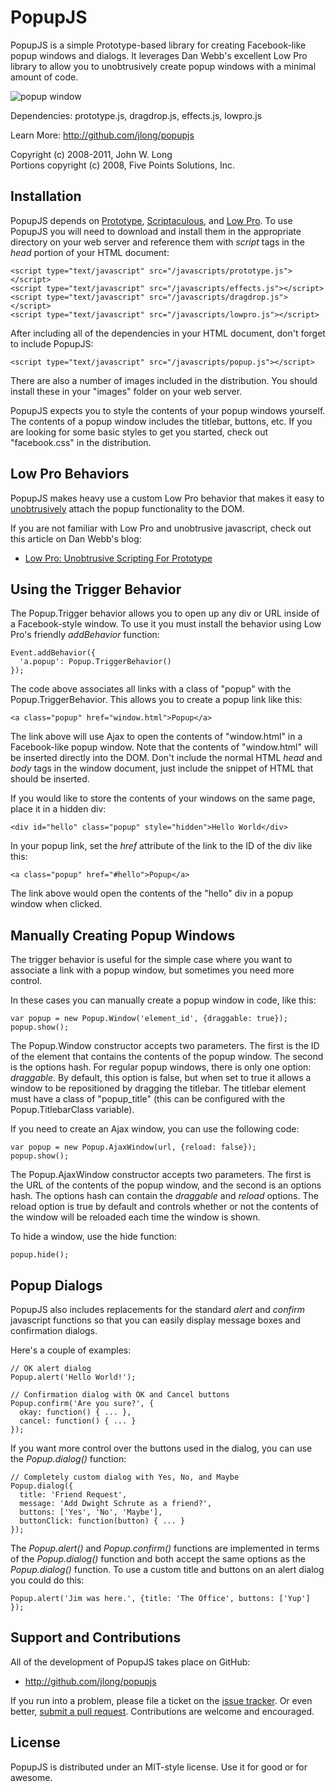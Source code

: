 PopupJS
=======

PopupJS is a simple Prototype-based library for creating Facebook-like popup
windows and dialogs. It leverages Dan Webb's excellent Low Pro library to
allow you to unobtrusively create popup windows with a minimal amount of code.

<img src="/downloads/jlong/popupjs/popup.png" alt="popup window" />

Dependencies: prototype.js, dragdrop.js, effects.js, lowpro.js

Learn More: <http://github.com/jlong/popupjs>

Copyright (c) 2008-2011, John W. Long  
Portions copyright (c) 2008, Five Points Solutions, Inc.


Installation
------------------------------------------------------------------------------

PopupJS depends on [Prototype][1], [Scriptaculous][2], and [Low Pro][3]. To
use PopupJS you will need to download and install them in the appropriate
directory on your web server and reference them with _script_ tags in the
_head_ portion of your HTML document:

    <script type="text/javascript" src="/javascripts/prototype.js"></script>
    <script type="text/javascript" src="/javascripts/effects.js"></script>
    <script type="text/javascript" src="/javascripts/dragdrop.js"></script> 
    <script type="text/javascript" src="/javascripts/lowpro.js"></script>

After including all of the dependencies in your HTML document, don't forget to
include PopupJS:

    <script type="text/javascript" src="/javascripts/popup.js"></script>

There are also a number of images included in the distribution. You should
install these in your "images" folder on your web server.

PopupJS expects you to style the contents of your popup windows yourself. The
contents of a popup window includes the titlebar, buttons, etc. If you are
looking for some basic styles to get you started, check out "facebook.css" in
the distribution.


Low Pro Behaviors
------------------------------------------------------------------------------

PopupJS makes heavy use a custom Low Pro behavior that makes it easy to
[unobtrusively][4] attach the popup functionality to the DOM. 

If you are not familiar with Low Pro and unobtrusive javascript, check out
this article on Dan Webb's blog:

* [Low Pro: Unobtrusive Scripting For Prototype][5]


Using the Trigger Behavior
------------------------------------------------------------------------------

The Popup.Trigger behavior allows you to open up any div or URL inside of a
Facebook-style window. To use it you must install the behavior using
Low Pro's friendly _addBehavior_ function:

    Event.addBehavior({
      'a.popup': Popup.TriggerBehavior()
    });

The code above associates all links with a class of "popup" with the
Popup.TriggerBehavior. This allows you to create a popup link like this:

    <a class="popup" href="window.html">Popup</a>

The link above will use Ajax to open the contents of "window.html" in a
Facebook-like popup window. Note that the contents of "window.html" will be
inserted directly into the DOM. Don't include the normal HTML _head_ and
_body_ tags in the window document, just include the snippet of HTML that
should be inserted.

If you would like to store the contents of your windows on the same page,
place it in a hidden div:

    <div id="hello" class="popup" style="hidden">Hello World</div>

In your popup link, set the _href_ attribute of the link to the ID of the div
like this:

    <a class="popup" href="#hello">Popup</a>

The link above would open the contents of the "hello" div in a popup window
when clicked.


Manually Creating Popup Windows
------------------------------------------------------------------------------

The trigger behavior is useful for the simple case where you want to associate
a link with a popup window, but sometimes you need more control.

In these cases you can manually create a popup window in code, like this:

    var popup = new Popup.Window('element_id', {draggable: true});
    popup.show();

The Popup.Window constructor accepts two parameters. The first is the ID of the
element that contains the contents of the popup window. The second is the
options hash. For regular popup windows, there is only one option:
_draggable_. By default, this option is false, but when set to true it allows
a window to be repositioned by dragging the titlebar. The titlebar element
must have a class of "popup_title" (this can be configured with the
Popup.TitlebarClass variable).

If you need to create an Ajax window, you can use the following code:

    var popup = new Popup.AjaxWindow(url, {reload: false});
    popup.show();

The Popup.AjaxWindow constructor accepts two parameters. The first is the URL
of the contents of the popup window, and the second is an options hash. The
options hash can contain the _draggable_ and _reload_ options. The
reload option is true by default and controls whether or not the contents of
the window will be reloaded each time the window is shown.

To hide a window, use the hide function:

    popup.hide();


Popup Dialogs
------------------------------------------------------------------------------

PopupJS also includes replacements for the standard _alert_ and _confirm_
javascript functions so that you can easily display message boxes and
confirmation dialogs.

Here's a couple of examples:

    // OK alert dialog
    Popup.alert('Hello World!');
    
    // Confirmation dialog with OK and Cancel buttons
    Popup.confirm('Are you sure?', {
      okay: function() { ... },
      cancel: function() { ... }
    });

If you want more control over the buttons used in the dialog, you can use the
_Popup.dialog()_ function:

    // Completely custom dialog with Yes, No, and Maybe
    Popup.dialog({
      title: 'Friend Request',
      message: 'Add Dwight Schrute as a friend?',
      buttons: ['Yes', 'No', 'Maybe'],
      buttonClick: function(button) { ... }
    });

The _Popup.alert()_ and _Popup.confirm()_ functions are implemented in terms
of the _Popup.dialog()_ function and both accept the same options as the
_Popup.dialog()_ function. To use a custom title and buttons on an alert
dialog you could do this:

    Popup.alert('Jim was here.', {title: 'The Office', buttons: ['Yup'] });


Support and Contributions
------------------------------------------------------------------------------

All of the development of PopupJS takes place on GitHub:

* <http://github.com/jlong/popupjs>

If you run into a problem, please file a ticket on the [issue tracker][6]. Or
even better, [submit a pull request][7]. Contributions are welcome and
encouraged.


License
------------------------------------------------------------------------------

PopupJS is distributed under an MIT-style license. Use it for good or for
awesome.


[1]: http://prototypejs.org
[2]: http://script.aculo.us
[3]: http://github.com/danwrong/low-pro
[4]: http://en.wikipedia.org/wiki/Unobtrusive_JavaScript
[5]: http://www.danwebb.net/2006/9/3/low-pro-unobtrusive-scripting-for-prototype
[6]: https://github.com/jlong/popupjs/issues
[7]: http://help.github.com/pull-requests/